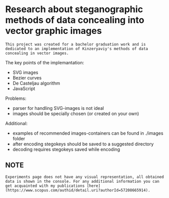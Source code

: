 # Research about steganographic methods of data concealing into vector graphic images

    This project was created for a bachelor graduation work and is dedicated to an implementation of Kinzeryaviy's methods of data concealing in vector images.

The key points of the implemantation:
- SVG images
- Bezier curves
- De Casteljau algorithm
- JavaScript

Problems:
- parser for handling SVG-images is not ideal
- images should be specially chosen (or created on your own)

Additional:
- examples of recommended images-containers can be found in ./images folder
- after encoding stegokeys should be saved to a suggested directory
- decoding requires stegokeys saved while encoding

## NOTE
    Experiments page does not have any visual representation, all obtained data is shown in the console. For any additional information you can get acquainted with my publications [here](https://www.scopus.com/authid/detail.uri?authorId=57208665914).
